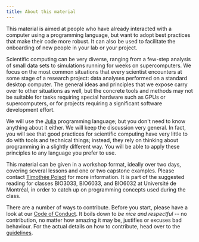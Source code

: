 ```yaml
---
title: About this material
---
```


This material is aimed at people who have already interacted with a computer
using a programming language, but want to adopt best practices that make their
code more robust. It can also be used to facilitate the onboarding of new people
in your lab or your project.

Scientific computing can be very diverse, ranging from a few-step analysis
of small data sets to simulations running for weeks on supercomputers.
We focus on the most common situations that every scientist encounters
at some stage of a research project: data analyses performed on a standard
desktop computer. The general ideas and principles that we expose carry over
to other situations as well, but the concrete tools and methods may not
be suitable for tasks requiring special hardware such as GPUs or supercomputers,
or for projects requiring a significant software development effort.

We will use the [Julia][jl] programming language; but you don't need to know
anything about it either. We will keep the discussion very general. In fact, you
will see that good practices for scientific computing have very little to do
with tools and technical things; instead, they rely on thinking about
programming in a slightly different way. You will be able to apply these
principles to any language you prefer to use.

[jl]: http://julialang.org/

This material can be given in a workshop format, ideally over two days, covering
several lessons and one or two capstone examples. Please contact [Timothée
Poisot](mailto:timothee.poisot@umontreal.ca) for more information. It is part of
the suggested reading for classes BIO3033, BIO6033, and BIO6032 at Université de
Montréal, in order to catch up on programming concepts used during the class.

There are a number of ways to contribute. Before you start, please have a look
at our [Code of Conduct][coc]. It boils down to *be nice and respectful* -- no
contribution, no matter how amazing it may be, justifies or excuses bad
behaviour. For the actual details on how to contribute, head over to the
[guidelines][guid].

[coc]: https://github.com/tpoisot/ScientificComputingForTheRestOfUs/blob/master/CODE_OF_CONDUCT.md
[guid]: https://github.com/tpoisot/ScientificComputingForTheRestOfUs/blob/main/CONTRIBUTING.md